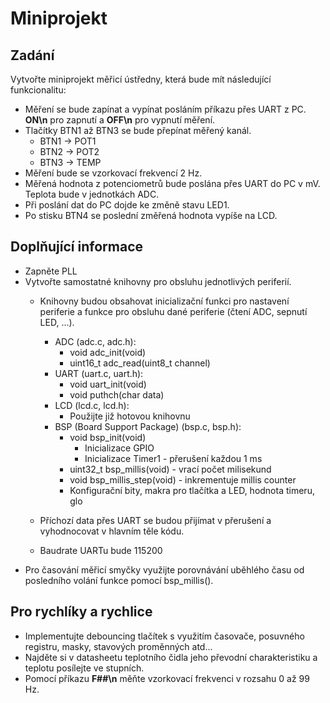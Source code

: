 # Miniprojekt

## Zadání
Vytvořte miniprojekt měřicí ústředny, která bude mít následující funkcionalitu:
* Měření se bude zapínat a vypínat posláním příkazu přes UART z PC. **ON\n** pro zapnutí a **OFF\n** pro vypnutí měření.
* Tlačítky BTN1 až BTN3  se bude přepínat měřený kanál.
    * BTN1 -> POT1
    * BTN2 -> POT2
    * BTN3 -> TEMP
* Měření bude se vzorkovací frekvencí 2 Hz.
* Měřená hodnota z potenciometrů bude poslána přes UART do PC v mV. Teplota bude v jednotkách ADC.
* Při poslání dat do PC dojde ke změně stavu LED1.
* Po stisku BTN4 se poslední změřená hodnota vypíše na LCD.

## Doplňující informace
* Zapněte PLL
* Vytvořte samostatné knihovny pro obsluhu jednotlivých periferií.
    * Knihovny budou obsahovat inicializační funkci pro nastavení periferie a funkce pro obsluhu dané periferie (čtení ADC, sepnutí LED, ...).
        * ADC (adc.c, adc.h):
            * void adc_init(void)
            * uint16_t adc_read(uint8_t channel)
        * UART (uart.c, uart.h):
            * void uart_init(void)
            * void puthch(char data)
        * LCD (lcd.c, lcd.h):
            * Použijte již hotovou knihovnu
        * BSP (Board Support Package) (bsp.c, bsp.h):
            * void bsp_init(void)
                * Inicializace GPIO
                * Inicializace Timer1 - přerušení každou 1 ms
            * uint32_t bsp_millis(void) - vrací počet milisekund
            * void bsp_millis_step(void) - inkrementuje millis counter
            * Konfigurační bity, makra pro tlačítka a LED, hodnota timeru, glo

    * Příchozí data přes UART se budou přijímat v přerušení a vyhodnocovat v hlavním těle kódu.
    * Baudrate UARTu bude 115200
* Pro časování měřicí smyčky využijte porovnávání uběhlého času od posledního volání funkce pomocí bsp_millis().

## Pro rychlíky a rychlice
* Implementujte debouncing tlačítek s využitím časovače, posuvného registru, masky, stavových proměnných atd...
* Najděte si v datasheetu teplotního čidla jeho převodní charakteristiku a teplotu posílejte ve stupních.
* Pomocí příkazu **F##\n** měňte vzorkovací frekvenci v rozsahu 0 až 99 Hz.

